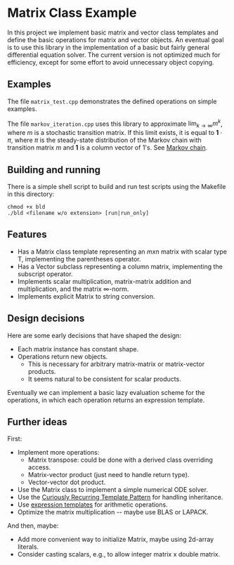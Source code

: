 # Matrix Class Example

In this project we implement basic matrix and vector class templates
and define the basic operations for matrix and vector objects.
An eventual goal is to use this library in the implementation
of a basic but fairly general differential equation solver.
The current version is not optimized much for efficiency, except for
some effort to avoid unnecessary object copying.

## Examples

The file `matrix_test.cpp` demonstrates the defined operations on simple examples.

The file `markov_iteration.cpp` uses this library to approximate $\lim_{k\rightarrow\infty}m^k$, where
$m$ is a stochastic transition matrix. If this limit exists, it is equal to $\mathbf{1}\cdot \pi$,
where $\pi$ is the steady-state distribution of the Markov chain with transition matrix $m$ and $\mathbf{1}$ is a column vector of $1$'s. See [Markov chain](https://en.wikipedia.org/wiki/Markov_chain#Time-homogeneous_Markov_chain_with_a_finite_state_space).

## Building and running

There is a simple shell script to build and run test scripts using the Makefile in this directory:

```shell
chmod +x bld
./bld <filename w/o extension> [run|run_only]
```

## Features

- Has a Matrix class template representing an $m x n$ matrix with scalar type T, implementing the parentheses operator.
- Has a Vector subclass representing a column matrix, implementing the subscript operator.
- Implements scalar multiplication, matrix-matrix addition and multiplication, and the matrix $\infty$-norm.
- Implements explicit Matrix to string conversion.

## Design decisions

Here are some early decisions that have shaped the design:

- Each matrix instance has constant shape.
- Operations return new objects.
  - This is necessary for arbitrary matrix-matrix or matrix-vector products.
  - It seems natural to be consistent for scalar products.

Eventually we can implement a basic lazy evaluation scheme for the operations, in which each operation returns an expression template.

## Further ideas

First:

- Implement more operations:
  - Matrix transpose: could be done with a derived class overriding access.
  - Matrix-vector product (just need to handle return type).
  - Vector-vector dot product.
- Use the Matrix class to implement a simple numerical ODE solver.
- Use the [Curiously Recurring Template Pattern](https://en.wikipedia.org/wiki/Curiously_recurring_template_pattern) for handling inheritance.
- Use [expression templates](https://en.wikipedia.org/wiki/Expression_templates) for arithmetic operations.
- Optimize the matrix multiplication -- maybe use BLAS or LAPACK.

And then, maybe:

- Add more convenient way to initialize Matrix, maybe using 2d-array literals.
- Consider casting scalars, e.g., to allow integer matrix x double matrix.
